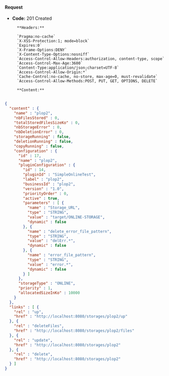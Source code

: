 #### Request

* **Code:** 201 Created

        **Headers:**

        `Pragma:no-cache`
        `X-XSS-Protection:1; mode=block`
        `Expires:0`
        `X-Frame-Options:DENY`
        `X-Content-Type-Options:nosniff`
        `Access-Control-Allow-Headers:authorization, content-type, scope`
        `Access-Control-Max-Age:3600`
        `Content-Type:application/json;charset=UTF-8`
        `Access-Control-Allow-Origin:*`
        `Cache-Control:no-cache, no-store, max-age=0, must-revalidate`
        `Access-Control-Allow-Methods:POST, PUT, GET, OPTIONS, DELETE`

        **Content:**

```json
    
{
  "content" : {
    "name" : "plop2",
    "nbFilesStored" : 0,
    "totalStoredFilesSizeKo" : 0,
    "nbStorageError" : 0,
    "nbDeletionError" : 0,
    "storageRunning" : false,
    "deletionRunning" : false,
    "copyRunning" : false,
    "configuration" : {
      "id" : 17,
      "name" : "plop2",
      "pluginConfiguration" : {
        "id" : 14,
        "pluginId" : "SimpleOnlineTest",
        "label" : "plop2",
        "businessId" : "plop2",
        "version" : "1.0",
        "priorityOrder" : 0,
        "active" : true,
        "parameters" : [ {
          "name" : "Storage_URL",
          "type" : "STRING",
          "value" : "target/ONLINE-STORAGE",
          "dynamic" : false
        }, {
          "name" : "delete_error_file_pattern",
          "type" : "STRING",
          "value" : "delErr.*",
          "dynamic" : false
        }, {
          "name" : "error_file_pattern",
          "type" : "STRING",
          "value" : "error.*",
          "dynamic" : false
        } ]
      },
      "storageType" : "ONLINE",
      "priority" : 1,
      "allocatedSizeInKo" : 10000
    }
  },
  "links" : [ {
    "rel" : "up",
    "href" : "http://localhost:8080/storages/plop2/up"
  }, {
    "rel" : "deleteFiles",
    "href" : "http://localhost:8080/storages/plop2/files"
  }, {
    "rel" : "update",
    "href" : "http://localhost:8080/storages/plop2"
  }, {
    "rel" : "delete",
    "href" : "http://localhost:8080/storages/plop2"
  } ]
}
```
